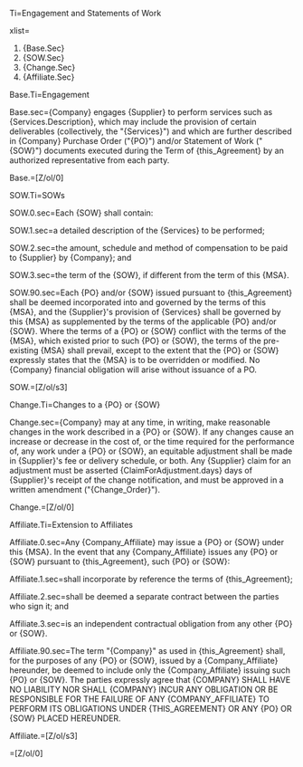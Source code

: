 Ti=Engagement and Statements of Work

xlist=<ol><li>{Base.Sec}</li><li>{SOW.Sec}</li><li>{Change.Sec}</li><li>{Affiliate.Sec}</li></ol>

Base.Ti=Engagement

Base.sec={Company} engages {Supplier} to perform services such as {Services.Description}, which may include the provision of certain deliverables (collectively, the "{Services}") and which are further described in {Company} Purchase Order ("{PO}") and/or Statement of Work ("{SOW}") documents executed during the Term of {this_Agreement} by an authorized representative from each party.

Base.=[Z/ol/0]

SOW.Ti=SOWs

SOW.0.sec=Each {SOW} shall contain:

SOW.1.sec=a detailed description of the {Services} to be performed;

SOW.2.sec=the amount, schedule and method of compensation to be paid to {Supplier} by {Company}; and

SOW.3.sec=the term of the {SOW}, if different from the term of this {MSA}.

SOW.90.sec=Each {PO} and/or {SOW} issued pursuant to {this_Agreement} shall be deemed incorporated into and governed by the terms of this {MSA}, and the {Supplier}'s provision of {Services} shall be governed by this {MSA} as supplemented by the terms of the applicable {PO} and/or {SOW}. Where the terms of a {PO} or {SOW} conflict with the terms of the {MSA}, which existed prior to such {PO} or {SOW}, the terms of the pre-existing {MSA} shall prevail, except to the extent that the {PO} or {SOW} expressly states that the {MSA} is to be overridden or modified. No {Company} financial obligation will arise without issuance of a PO.

SOW.=[Z/ol/s3]

Change.Ti=Changes to a {PO} or {SOW}

Change.sec={Company} may at any time, in writing, make reasonable changes in the work described in a {PO} or {SOW}. If any changes cause an increase or decrease in the cost of, or the time required for the performance of, any work under a {PO} or {SOW}, an equitable adjustment shall be made in {Supplier}'s fee or delivery schedule, or both. Any {Supplier} claim for an adjustment must be asserted {ClaimForAdjustment.days} days of {Supplier}'s receipt of the change notification, and must be approved in a written amendment ("{Change_Order}").

Change.=[Z/ol/0]

Affiliate.Ti=Extension to Affiliates

Affiliate.0.sec=Any {Company_Affiliate} may issue a {PO} or {SOW} under this {MSA}. In the event that any {Company_Affiliate} issues any {PO} or {SOW} pursuant to {this_Agreement}, such {PO} or {SOW}:

Affiliate.1.sec=shall incorporate by reference the terms of {this_Agreement};

Affiliate.2.sec=shall be deemed a separate contract between the parties who sign it; and

Affiliate.3.sec=is an independent contractual obligation from any other {PO} or {SOW}.

Affiliate.90.sec=The term "{Company}" as used in {this_Agreement} shall, for the purposes of any {PO} or {SOW}, issued by a {Company_Affiliate} hereunder, be deemed to include only the {Company_Affiliate} issuing such {PO} or {SOW}. The parties expressly agree that <span style="text-transform: uppercase">{Company} shall have no liability nor shall {Company} incur any obligation or be responsible for the failure of any {Company_Affiliate} to perform its obligations under {this_Agreement} or any {PO} or {SOW} placed hereunder</span>.

Affiliate.=[Z/ol/s3]

=[Z/ol/0]
